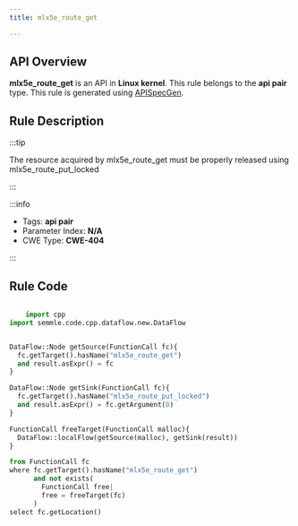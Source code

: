 ```yaml
---
title: mlx5e_route_get

---
```



## API Overview
**mlx5e_route_get** is an API in **Linux kernel**. This rule belongs to the **api pair** type. This rule is generated using [APISpecGen](../../tools/APISpecGen).
## Rule Description

:::tip

The resource acquired by mlx5e_route_get must be properly released using mlx5e_route_put_locked

:::

:::info

- Tags: **api pair**
- Parameter Index: **N/A**
- CWE Type: **CWE-404**

:::

## Rule Code
```python

    import cpp
import semmle.code.cpp.dataflow.new.DataFlow


DataFlow::Node getSource(FunctionCall fc){
  fc.getTarget().hasName("mlx5e_route_get")
  and result.asExpr() = fc
}

DataFlow::Node getSink(FunctionCall fc){
  fc.getTarget().hasName("mlx5e_route_put_locked")
  and result.asExpr() = fc.getArgument(0)
}

FunctionCall freeTarget(FunctionCall malloc){
  DataFlow::localFlow(getSource(malloc), getSink(result))
}

from FunctionCall fc
where fc.getTarget().hasName("mlx5e_route_get")
      and not exists(
        FunctionCall free| 
        free = freeTarget(fc)
      )
select fc.getLocation()

    
```